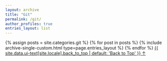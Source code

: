 ```yaml
---
layout: archive
title: "Git"
permalink: /git/
author_profiles: true
entries_layout: list
---
```


{% assign posts = site.categories.git %}
{% for post in posts %} 
  {% include archive-single-custom.html type=page.entries_layout %} 
{% endfor %}
<a href="#page-title" class="back-to-top">{{ site.data.ui-text[site.locale].back_to_top | default: 'Back to Top' }} &uarr;</a>